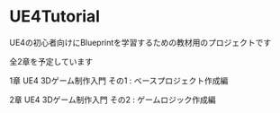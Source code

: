 # UE4Tutorial
UE4の初心者向けにBlueprintを学習するための教材用のプロジェクトです

全2章を予定しています

1章 UE4 3Dゲーム制作入門 その1 : ベースプロジェクト作成編
　

2章 UE4 3Dゲーム制作入門 その2 : ゲームロジック作成編

